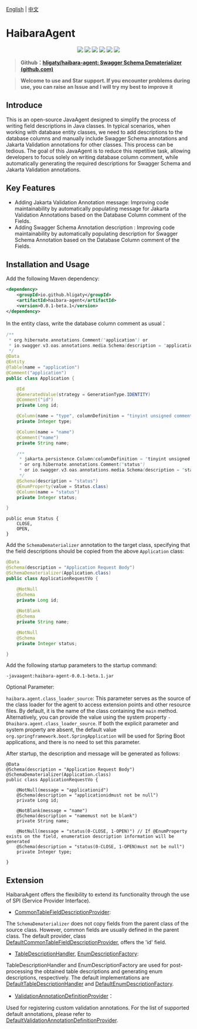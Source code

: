 [English](README.md) | [中文](README_zh_CN.md)

# HaibaraAgent

<p align="center">
<a href="https://openjdk.java.net/"><img src="https://img.shields.io/badge/JDK-17+-green?logo=java&amp;logoColor=white"></a>
<a href="https://github.com/hligaty/haibara-agent/blob/main/LICENSE"><img src="https://img.shields.io/github/license/hligaty/haibara-agent"></a>
<a href="https://api.github.com/repos/hligaty/haibara-agent/releases/latest"><img src="https://img.shields.io/github/v/release/hligaty/haibara-agent"></a>
<a href="https://github.com/hligaty/haibara-agent/stargazers"><img src="https://img.shields.io/github/stars/hligaty/haibara-agent"></a>
<a href="https://github.com/hligaty/haibara-agent/network/members"><img src="https://img.shields.io/github/forks/hligaty/haibara-agent"></a>
<a href="https://github.com/hligaty/haibara-agent/issues?q=is%3Aissue+is%3Aclosed"><img src="https://img.shields.io/github/issues-closed-raw/hligaty/haibara-agent"></a>
</p>


> **Github：[hligaty/haibara-agent: Swagger Schema Dematerializer (github.com)](https://github.com/hligaty/haibara-agent)**

> **Welcome to use and Star support. If you encounter problems during use,  you can raise an Issue and I will try my best to improve it**

## Introduce

This is an open-source JavaAgent designed to simplify the process of writing field descriptions in Java classes. In typical scenarios, when working with database entity classes, we need to add descriptions to the database columns and manually include Swagger Schema annotations and Jakarta Validation annotations for other classes. This process can be tedious. The goal of this JavaAgent is to reduce this repetitive task, allowing developers to focus solely on writing database column comment, while automatically generating the required descriptions for Swagger Schema and Jakarta Validation annotations.

## Key Features

- Adding Jakarta Validation Annotation message: Improving code maintainability by automatically populating message for Jakarta Validation Annotations based on the Database Column comment  of the Fields.
- Adding Swagger Schema Annotation description : Improving code maintainability by automatically populating description for Swagger Schema Annotation based on the Database Column comment of the Fields.

## Installation and Usage

Add the following Maven dependency:

```xml
<dependency>
    <groupId>io.github.hligaty</groupId>
    <artifactId>haibara-agent</artifactId>
    <version>0.0.1-beta.1</version>
</dependency>
```

In the entity class, write the database column comment as usual：

```java
/**
 * org.hibernate.annotations.Comment("application") or
 * io.swagger.v3.oas.annotations.media.Schema(description = "application")
 */
@Data
@Entity
@Table(name = "application")
@Comment("application")
public class Application {

    @Id
    @GeneratedValue(strategy = GenerationType.IDENTITY)
    @Comment("id")
    private Long id;

    @Column(name = "type", columnDefinition = "tinyint unsigned comment 'type'")
    private Integer type;

    @Column(name = "name")
    @Comment("name")
    private String name;

    /**
     * jakarta.persistence.Column(columnDefinition = "tinyint unsigned comment 'status'", ...)
     * or org.hibernate.annotations.Comment("status")
     * or io.swagger.v3.oas.annotations.media.Schema(description = "status")
     */
    @Schema(description = "status")
    @EnumProperty(value = Status.class)
    @Column(name = "status")
    private Integer status;

}
```

```
public enum Status {
    CLOSE,
    OPEN,
}
```

Add the `SchemaDematerializer` annotation to the target class, specifying that the field descriptions should be copied from the above `Application` class:

```java
@Data
@Schema(description = "Application Request Body")
@SchemaDematerializer(Application.class)
public class ApplicationRequestVo {

    @NotNull
    @Schema
    private Long id;
    
    @NotBlank
    @Schema
    private String name;

    @NotNull
    @Schema
    private Integer status;

}
```

Add the following startup parameters to the startup command: 

```shell
-javaagent:haibara-agent-0.0.1-beta.1.jar
```

Optional Parameter:

`haibara.agent.class_loader_source`: This parameter serves as the source of the class loader for the agent to access extension points and other resource files. By default, it is the name of the class containing the `main` method. Alternatively, you can provide the value using the system property `-Dhaibara.agent.class_loader_source`. If both the explicit parameter and system property are absent, the default value `org.springframework.boot.SpringApplication` will be used for Spring Boot applications, and there is no need to set this parameter.

After startup, the description and message will be generated as follows:

    @Data
    @Schema(description = "Application Request Body")
    @SchemaDematerializer(Application.class)
    public class ApplicationRequestVo {
    
        @NotNull(message = "applicationid")
        @Schema(description = "applicationidmust not be null")
        private Long id;
        
        @NotBlank(message = "name")
        @Schema(description = "namemust not be blank")
        private String name;
    
        @NotNull(message = "status(0-CLOSE, 1-OPEN)") // If @EnumProperty exists on the field, enumeration description information will be generated
        @Schema(description = "status(0-CLOSE, 1-OPEN)must not be null")
        private Integer type;
    
    }

## Extension

HaibaraAgent offers the flexibility to extend its functionality through the use of SPI (Service Provider Interface).

-  [CommonTableFieldDescriptionProvider](src\main\java\io\github\hligaty\haibaraag\spi\CommonTableFieldDescriptionProvider.java):

The `SchemaDematerializer` does not copy fields from the parent class of the source class. However, common fields are usually defined in the parent class. The default provider, class  [DefaultCommonTableFieldDescriptionProvider](src\main\java\io\github\hligaty\haibaraag\spi\DefaultCommonTableFieldDescriptionProvider.java), offers the 'id' field.

-   [TableDescriptionHandler](src\main\java\io\github\hligaty\haibaraag\spi\TableDescriptionHandler.java),   [EnumDescriptionFactory](src\main\java\io\github\hligaty\haibaraag\spi\EnumDescriptionFactory.java):

TableDescriptionHandler and EnumDescriptionFactory are used for post-processing the obtained table descriptions and generating enum descriptions, respectively. The default implementations are  [DefaultTableDescriptionHandler](src\main\java\io\github\hligaty\haibaraag\spi\DefaultTableDescriptionHandler.java) and  [DefaultEnumDescriptionFactory](src\main\java\io\github\hligaty\haibaraag\spi\DefaultEnumDescriptionFactory.java).

-  [ValidationAnnotationDefinitionProvider](src\main\java\io\github\hligaty\haibaraag\spi\ValidationAnnotationDefinitionProvider.java)：

Used for registering custom validation annotations. For the list of supported default annotations, please refer to  [DefaultValidationAnnotationDefinitionProvider](src\main\java\io\github\hligaty\haibaraag\spi\DefaultValidationAnnotationDefinitionProvider.java).

